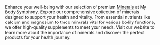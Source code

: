 Enhance your well-being with our selection of premium [Minerals](https://mybodysymphony.com/learn/) at My Body Symphony. Explore our comprehensive collection of minerals designed to support your health and vitality. From essential nutrients like calcium and magnesium to trace minerals vital for various bodily functions, we offer high-quality supplements to meet your needs. Visit our website to learn more about the importance of minerals and discover the perfect products for your health journey.
